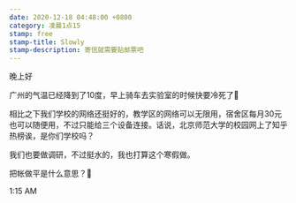 ```yaml
---
date: 2020-12-18 04:48:00 +0800
category: 凌晨1点15
stamp: free
stamp-title: Slowly
stamp-description: 寄信就需要贴邮票吧
---
```


<p>
晚上好

广州的气温已经降到了10度，早上骑车去实验室的时候快要冷死了🥶

相比之下我们学校的网络还挺好的，教学区的网络可以无限用，宿舍区每月30元也可以随便用，不过只能给三个设备连接。话说，北京师范大学的校园网上了知乎热榜诶，是你们学校吗？

我们也要做调研，不过挺水的，我也打算这个寒假做。

把帐做平是什么意思？🤔

1:15 AM
</p>